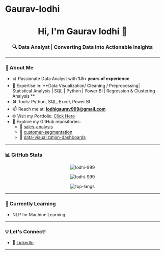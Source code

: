 # Gaurav-lodhi

<h1 align="center">Hi, I'm Gaurav lodhi 👋</h1>
<h3 align="center">🔍 Data Analyst | Converting Data into Actionable Insights</h3>

---


### 🔹 About Me

- 📊 Passionate Data Analyst with **1.5+ years of experience**
- 📍 Expertise in: **Data Visualization/ Cleaning / Preprocessing| Statistical Analysis | SQL | Python | Power BI | Regression & Clustering Analysis **
- 🛠️ Tools: Python, SQL, Excel, Power BI
- 📫 Reach me at: **lodhigaurav999@gmail.com**
- 🌐 Visit my Portfolio: [Click Here](https://www.linkedin.com/in/gaurav-lodhi999)
- 📂 Explore my GitHub repositories:
  - 🔹 [sales-analysis](https://github.com/your-username/sales-analysis)
  - 🔹 [customer-segmentation](https://github.com/your-username/customer-segmentation)
  - 🔹 [data-visualization-dashboards](https://github.com/your-username/data-visualization-dashboards)

---

### 📊 GitHub Stats

<p align="center">
  <img src="https://komarev.com/ghpvc/?username=lodhi-999&label=Profile%20Views&color=0e75b6&style=flat" alt="lodhi-999" />
</p>

<p align="center">
  <img align="center" src="https://github-readme-streak-stats.herokuapp.com/?user=lodhi-999&theme=default" alt="lodhi-999" />
</p>

<p align="center">
  <img align="center" src="https://github-readme-stats.vercel.app/api/top-langs/?username=lodhi-999&layout=compact&theme=default" alt="top-langs" />
</p>

---

### 🌱 Currently Learning
- NLP for Machine Learning


---

### 💡 Let's Connect!
- 💼 [LinkedIn](https://www.linkedin.com/in/gaurav-lodhi999)
---
